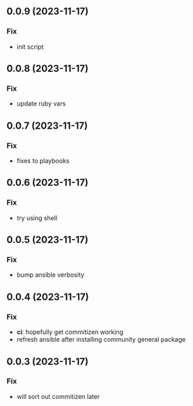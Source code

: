 ## 0.0.9 (2023-11-17)

### Fix

- init script

## 0.0.8 (2023-11-17)

### Fix

- update ruby vars

## 0.0.7 (2023-11-17)

### Fix

- fixes to playbooks

## 0.0.6 (2023-11-17)

### Fix

- try using shell

## 0.0.5 (2023-11-17)

### Fix

- bump ansible verbosity

## 0.0.4 (2023-11-17)

### Fix

- **ci**: hopefully get commitizen working
- refresh ansible after installing community general package

## 0.0.3 (2023-11-17)

### Fix

- will sort out commitizen later
